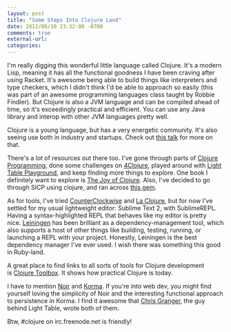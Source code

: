 ```yaml
---
layout: post
title: "Some Steps Into Clojure Land"
date: 2012/06/30 23:32:00 -0700
comments: true
external-url:
categories:
---
```



I'm really digging this wonderful little language called Clojure. It's a modern 
Lisp, meaning it has all the functional goodness I have been craving after 
using Racket. It's awesome being able to build things like interpreters and 
type checkers, which I didn't think I'd be able to approach so easily (this 
was part of an awesome programming languages class taught by Robbie Findler). 
But Clojure is also a JVM language and can be compiled ahead of time, so it's 
exceedingly practical and efficient. You can use any Java library and interop 
with other JVM languages pretty well.

Clojure is a young language, but has a very energetic community. It's also 
seeing use both in industry and startups. Check out [this talk][1] for more 
on that.

There's a lot of resources out there too. I've gone through parts of [Clojure 
Programming][2], done some challenges on [4Clojure][3], played around with [Light 
Table Playground][4], and keep finding more things to explore. One book I definitely 
want to explore is [The Joy of Clojure][5]. Also, I've decided to go through 
SICP using clojure, and ran across [this gem][6].

As for tools, I've tried [CounterClockwise][7] and [La Clojure][8], but for 
now I've settled for my usual lightweight editor: Sublime Text 2, with SublimeREPL. 
Having a syntax-highlighted REPL that behaves like my editor is pretty nice. [Leiningen][9] has 
been brilliant as a dependency-management tool, which also supports a host 
of other things like building, testing, running, or launching a REPL with your 
project. Honestly, Leiningen is the best dependency manager I've ever used. 
I wish there was something this good in Ruby-land.

A great place to find links to all sorts of tools for Clojure development is [Clojure 
Toolbox][10]. It shows how practical Clojure is today.

I have to mention [Noir][11] and [Korma][12]. If you're into web dev, you might 
find yourself loving the simplicity of Noir and the interesting functional 
approach to persistence in Korma. I find it awesome that [Chris Granger][13], 
the guy behind Light Table, wrote both of them.

Btw, #clojure on irc.freenode.net is friendly!

 



[1]: http://www.infoq.com/presentations/Clojure-powered-Startups
[2]: http://www.clojurebook.com/
[3]: http://www.4clojure.com/
[4]: http://www.chris-granger.com/2012/06/24/its-playtime/
[5]: http://joyofclojure.com/
[6]: http://sicpinclojure.com/
[7]: http://code.google.com/p/counterclockwise/
[8]: http://devnet.jetbrains.net/community/idea/clojure
[9]: https://github.com/technomancy/leiningen/
[10]: http://www.clojure-toolbox.com/
[11]: http://webnoir.org/
[12]: http://sqlkorma.com/
[13]: http://chris-granger.com/